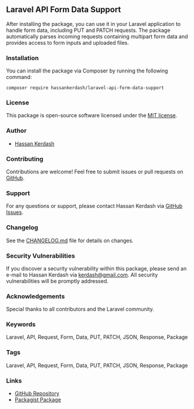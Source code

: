 ## Laravel API Form Data Support

After installing the package, you can use it in your Laravel application to handle form data, including PUT and PATCH requests. The package automatically parses incoming requests containing multipart form data and provides access to form inputs and uploaded files.


### Installation
You can install the package via Composer by running the following command:
```
composer require hassankerdash/laravel-api-form-data-support
```

### License
This package is open-source software licensed under the [MIT license](https://opensource.org/licenses/MIT).

### Author
- [Hassan Kerdash](https://github.com/kerdash)

### Contributing
Contributions are welcome! Feel free to submit issues or pull requests on [GitHub](https://github.com/kerdash/laravel-api-form-data-support).

### Support
For any questions or support, please contact Hassan Kerdash via [GitHub Issues](https://github.com/kerdash/laravel-api-form-data-support/issues).

### Changelog
See the [CHANGELOG.md](https://github.com/kerdash/laravel-api-form-data-support/blob/main/CHANGELOG.md) file for details on changes.


### Security Vulnerabilities
If you discover a security vulnerability within this package, please send an e-mail to Hassan Kerdash via [kerdash@gmail.com](mailto:kerdash@gmail.com). All security vulnerabilities will be promptly addressed.

### Acknowledgements
Special thanks to all contributors and the Laravel community.

### Keywords
Laravel, API, Request, Form, Data, PUT, PATCH, JSON, Response, Package

### Tags
Laravel, API, Request, Form, Data, PUT, PATCH, JSON, Response, Package

### Links
- [GitHub Repository](https://github.com/kerdash/laravel-api-form-data-support)
- [Packagist Package](https://packagist.org/packages/kerdash/laravel-api-form-data-support)
